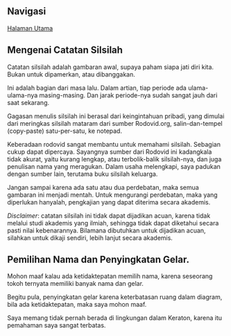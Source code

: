 ## Navigasi

[Halaman Utama][up] 

## Mengenai Catatan Silsilah

Catatan silsilah adalah gambaran awal,
supaya paham siapa jati diri kita.
Bukan untuk dipamerkan, atau dibanggakan.

Ini adalah bagian dari masa lalu.
Dalam artian, tiap periode ada ulama-ulama-nya masing-masing.
Dan jarak periode-nya sudah sangat jauh dari saat sekarang.

Gagasan menulis silsilah ini berasal dari keingintahuan pribadi,
yang dimulai dari meringkas silsilah mataram dari sumber Rodovid.org,
salin-dan-tempel (copy-paste) satu-per-satu, ke notepad.

Keberadaan rodovid sangat membantu untuk memahami silsilah.
Sebagian cukup dapat dipercaya.
Sayangnya sumber dari Rodovid ini kadangkala tidak akurat,
yaitu kurang lengkap, atau terbolik-balik silsilah-nya,
dan juga penulisan nama yang meragukan.
Dalam usaha melengkapi, saya padukan dengan sumber lain,
terutama buku silsilah keluarga.

Jangan sampai karena ada satu atau dua perdebatan,
maka semua gambaran ini menjadi mentah.
Untuk mengurangi perdebatan, maka yang diperlukan hanyalah,
pengkajian yang dapat diterima secara akademis.

*Disclaimer*: catatan silsilah ini tidak dapat dijadikan acuan,
karena tidak melalui studi akademis yang ilmiah,
sehingga tidak dapat diketahui secara pasti nilai kebenarannya.
Bilamana dibutuhkan untuk dijadikan acuan,
silahkan untuk dikaji sendiri, lebih lanjut secara akademis.

## Pemilihan Nama dan Penyingkatan Gelar.

Mohon maaf kalau ada ketidaktepatan memilih nama,
karena seseorang tokoh ternyata memiliki banyak nama dan gelar.

Begitu pula, penyingkatan gelar karena keterbatasan ruang dalam diagram,
bila ada ketidaktepatan, maka saya mohon maaf.

Saya memang tidak pernah berada di lingkungan dalam Keraton,
karena itu pemahaman saya sangat terbatas.


[up]: https://github.com/epsi-rns/catatan-silsilah/blob/master/README.md
